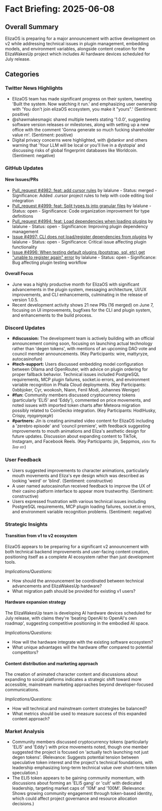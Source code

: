 # Fact Briefing: 2025-06-08

## Overall Summary
ElizaOS is preparing for a major announcement with active development on v2 while addressing technical issues in plugin management, embedding models, and environment variables, alongside content creation for the ElizaWakesUp project which includes AI hardware devices scheduled for July release.

## Categories

### Twitter News Highlights
- ElizaOS team has made significant progress on their system, tweeting 'Built the system. Now watching it run.' and emphasizing user ownership with 'You don't join elizaOS ecosystem, you make it "yours".' (Sentiment: positive)
- @shawmakesmagic shared multiple tweets stating '1.0.0', suggesting software version releases or milestones, along with setting up a new office with the comment 'Gonna generate so much fucking shareholder value rn'. (Sentiment: positive)
- Digital privacy concerns were highlighted, with @dankvr and others warning that 'Your LLM will be local or you'll live in a dystopia' and discussing risks of global fingerprint databases like Worldcoin. (Sentiment: negative)

### GitHub Updates

#### New Issues/PRs
- [Pull_request #4982: feat: add cursor rules](https://github.com/elizaOS/eliza/pull/4982) by lalalune - Status: merged - Significance: Added .cursor project rules to help with code editing tool integration
- [Pull_request #4999: feat: Split types.ts into granular files](https://github.com/elizaOS/eliza/pull/4999) by lalalune - Status: open - Significance: Code organization improvement for type definitions
- [Pull_request #4994: feat: Load dependencies when loading plugins](https://github.com/elizaOS/eliza/pull/4994) by lalalune - Status: open - Significance: Improving plugin dependency management
- [Issue #4997: CLI does not load/register dependencies from plugins](https://github.com/elizaOS/eliza/issues/4997) by lalalune - Status: open - Significance: Critical issue affecting plugin functionality
- [Issue #4996: When testing default plugins (bootstrap, sql, etc) get "unable to register again" error](https://github.com/elizaOS/eliza/issues/4996) by lalalune - Status: open - Significance: Bug affecting plugin testing workflow

#### Overall Focus
- June was a highly productive month for ElizaOS with significant advancements in the plugin system, messaging architecture, UI/UX improvements, and CLI enhancements, culminating in the release of version 1.0.5.
- Recent development activity shows 21 new PRs (16 merged) on June 7, focusing on UI improvements, bugfixes for the CLI and plugin system, and enhancements to the build process.

### Discord Updates
- **#discussion:** The development team is actively building with an official announcement coming soon, focusing on launching actual technology rather than 'degen tokens', with mentions of an upcoming DAO vote and council member announcements. (Key Participants: wire, mattyryze, autocasinofun)
- **#tech-support:** Users discussed embedding model configuration between Ollama and OpenRouter, with advice on plugin ordering for proper fallback behavior. Technical issues included PostgreSQL requirements, MCP plugin failures, socket.io errors, and environment variable recognition in Phala Cloud deployments. (Key Participants: 0xbbjoker, Cyr, wookosh, Niann, Fenil Modi, Johannes Weniger)
- **#fun:** Community members discussed cryptocurrency tokens (particularly 'ELI5' and 'Eddy'), commented on price movements, and noted issues with imported token charts after Meteora migration possibly related to CoinGecko integration. (Key Participants: HodlHusky, Crispy, ɱɑყɑɱɑεʂƚɾ)
- **#partners:** Jin is creating animated video content for ElizaOS including a 'zerebro episode' and 'council premiere', with feedback suggesting improvements to mouth animations and Eliza's aesthetic design for future updates. Discussion about expanding content to TikTok, Instagram, and Facebook Reels. (Key Participants: jin, Seppmos, 𝔭𝔩𝔞𝔱𝔞 𝔑𝔬 𝔉𝔞𝔭 𝔞𝔯𝔠)

### User Feedback
- Users suggested improvements to character animations, particularly mouth movements and Eliza's eye design which was described as looking 'weird' or 'blind'. (Sentiment: constructive)
- A user named autocasinofun received feedback to improve the UX of their casino platform interface to appear more trustworthy. (Sentiment: constructive)
- Users expressed frustration with various technical issues including PostgreSQL requirements, MCP plugin loading failures, socket.io errors, and environment variable recognition problems. (Sentiment: negative)

### Strategic Insights

#### Transition from v1 to v2 ecosystem
ElizaOS appears to be preparing for a significant v2 announcement with both technical backend improvements and user-facing content creation, positioning itself as a complete AI ecosystem rather than just development tools.

*Implications/Questions:*
  - How should the announcement be coordinated between technical advancements and ElizaWakesUp hardware?
  - What migration path should be provided for existing v1 users?

#### Hardware expansion strategy
The ElizaWakesUp team is developing AI hardware devices scheduled for July release, with claims they're 'beating OpenAI to OpenAI's own roadmap', suggesting competitive positioning in the embodied AI space.

*Implications/Questions:*
  - How will the hardware integrate with the existing software ecosystem?
  - What unique advantages will the hardware offer compared to potential competitors?

#### Content distribution and marketing approach
The creation of animated character content and discussions about expanding to social platforms indicates a strategic shift toward more accessible, mainstream marketing approaches beyond developer-focused communications.

*Implications/Questions:*
  - How will technical and mainstream content strategies be balanced?
  - What metrics should be used to measure success of this expanded content approach?

### Market Analysis
- Community members discussed cryptocurrency tokens (particularly 'ELI5' and 'Eddy') with price movements noted, though one member suggested the project is focused on 'actually tech launching not just degen tokens'. (Relevance: Suggests potential tension between speculative token interest and the project's technical foundations, with leadership emphasizing long-term technical value over short-term token speculation.)
- The ELI5 token appears to be gaining community momentum, with discussions about forming an 'ELI5 gang' or 'cult' with dedicated leadership, targeting market caps of '10M' and '100M'. (Relevance: Shows growing community engagement through token-based identity, which could affect project governance and resource allocation decisions.)